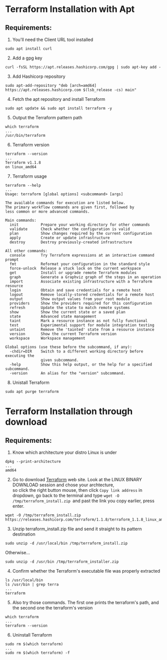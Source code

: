 # Terraform Installation with Apt
## Requirements: 
1. You'll need the Client URL tool installed 
```
sudo apt install curl
```
2. Add a gpg key
```
curl -fsSL https://apt.releases.hashicorp.com/gpg | sudo apt-key add -
```
3. Add Hashicorp repository
```
sudo apt-add-repository "deb [arch=amd64] https://apt.releases.hashicorp.com $(lsb_release -cs) main"
```
4. Fetch the apt repository and install Terraform
```
sudo apt update && sudo apt install terraform -y
```
5.  Output the Terraform pattern path
```
which terraform
...
/usr/bin/terraform
```
6. Terraform version
```
terraform --version
...
Terraform v1.1.8
on linux_amd64
```
7. Terraform usage
```
terraform --help
...
Usage: terraform [global options] <subcommand> [args]

The available commands for execution are listed below.
The primary workflow commands are given first, followed by
less common or more advanced commands.

Main commands:
  init          Prepare your working directory for other commands
  validate      Check whether the configuration is valid
  plan          Show changes required by the current configuration
  apply         Create or update infrastructure
  destroy       Destroy previously-created infrastructure

All other commands:
  console       Try Terraform expressions at an interactive command prompt
  fmt           Reformat your configuration in the standard style
  force-unlock  Release a stuck lock on the current workspace
  get           Install or upgrade remote Terraform modules
  graph         Generate a Graphviz graph of the steps in an operation
  import        Associate existing infrastructure with a Terraform resource
  login         Obtain and save credentials for a remote host
  logout        Remove locally-stored credentials for a remote host
  output        Show output values from your root module
  providers     Show the providers required for this configuration
  refresh       Update the state to match remote systems
  show          Show the current state or a saved plan
  state         Advanced state management
  taint         Mark a resource instance as not fully functional
  test          Experimental support for module integration testing
  untaint       Remove the 'tainted' state from a resource instance
  version       Show the current Terraform version
  workspace     Workspace management

Global options (use these before the subcommand, if any):
  -chdir=DIR    Switch to a different working directory before executing the
                given subcommand.
  -help         Show this help output, or the help for a specified subcommand.
  -version      An alias for the "version" subcommand.
```
8. Unistall Terraform
```
sudo apt purge terraform
```
# Terraform Installation through download
## Requirements:
1. Know which architecture your distro Linux is under
```
dpkg --print-architecture
...
amd64
```
2. Go to download [Terraform](https://www.terraform.io/downloads) web site. Look at the LINUX BINARY DOWNLOAD session and chose your archtecture,\
so click the right button mouse, then click `Copy link address` in dropdown, go back to the terminal and type `wget -O /tmp/terraform_install.zip `and past the link you copy earlier, press enter.
```
wget -O /tmp/terraform_install.zip https://releases.hashicorp.com/terraform/1.1.8/terraform_1.1.8_linux_amd64.zip
```
3. Unzip terraform_install.zip file and send it straight to its pattern destination
```
sudo unzip -d /usr/local/bin /tmp/terraform_install.zip
```
Otherwise...
```
sudo unzip -d /usr/bin /tmp/terraform_installer.zip
```
4. Confirm whether the Terraform's executable file was properly extracted
```
ls /usr/local/bin
ls /usr/bin | grep terra
...
terraform
```
5. Also try those commands. The first one prints the terraform's path, and the second one the terraform's version
```
which terraform
...
terraform --version
```
6. Uninstall Terraform
```
sudo rm $(which terraform)
...
sudo rm $(which terraform) -f
```
